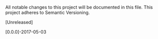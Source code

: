 All notable changes to this project will be documented in this file. This project adheres to Semantic Versioning.

[Unreleased]

[0.0.0]-2017-05-03

